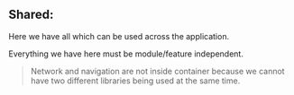 ## Shared:
Here we have all which can be used across the application.

Everything we have here must be module/feature independent.

>Network and navigation are not inside container because we cannot have two different libraries being used at the same time.
